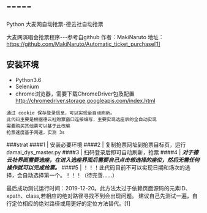 # -----
Python 大麦网自动抢票-德云社自动抢票

大麦网演唱会抢票程序---参考自github 作者：MakiNaruto  地址：https://github.com/MakiNaruto/Automatic_ticket_purchase[1]
## 安装环境
* Python3.6
* Selenium
* chrome浏览器，需要下载ChromeDriver包及配置  http://chromedriver.storage.googleapis.com/index.html 
````
通过 cookie 保存登录信息，可以实现全自动刷新。
此代码主要是根据德云社购票窗口连接编写，主要实现选座后的全自动实现
需要购买其他票可以基于此改编
抢票速度基于网速，实测 3s
````

###strat 
####1 | 安装必要环境
####2 | 复制抢票网址到抢票目标页，运行 damai_dys_master.py
####3 | 扫码登录后即可自动刷新，抢票
####4 | ***对于德云社界面需要选座，在进入选座界面后需要自己点击想选择的座位，然后无需任何操作就可以完成抢票。***
####5 | ！！！此代码目前不可以实现日期和场次的选择，会自动选择第一个。！！！（待完善……）

最后成功测试运行时间：2019-12-20。此方法太过于依赖页面源码的元素ID、xpath、class,若相应的绝对路径寻找不到会出现问题。
建议自己先测试一遍，自行定位相应的绝对路径或用更好的定位方法替代。[1]

